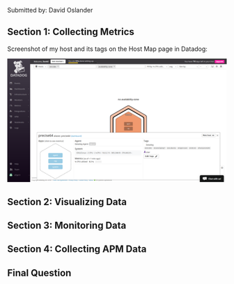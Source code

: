 Submitted by: David Oslander

## Section 1: Collecting Metrics

Screenshot of my host and its tags on the Host Map page in Datadog:

<img src="https://github.com/512ddhelg/hiring-engineers/blob/solutions-engineer/images/1-host-tags.png">


## Section 2: Visualizing Data

## Section 3: Monitoring Data

## Section 4: Collecting APM Data

## Final Question